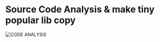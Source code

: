 # Source Code Analysis & make tiny popular lib copy 


![CODE ANALYSIS](https://img.shields.io/badge/code-analysis-red?style=for-the-badge)
